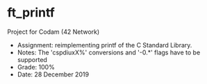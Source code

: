 # ft_printf

Project for Codam (42 Network)

- Assignment: reimplementing printf of the C Standard Library. 
- Notes: The 'cspdiuxX%' conversions and '-0.*' flags have to be supported
- Grade: 100%
- Date: 28 December 2019
